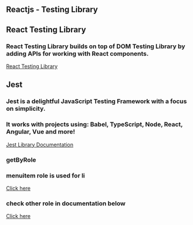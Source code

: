## Reactjs - Testing Library

## React Testing Library

### React Testing Library builds on top of DOM Testing Library by adding APIs for working with React components.

[React Testing Library](https://testing-library.com/docs/react-testing-library/intro/)

## Jest

### Jest is a delightful JavaScript Testing Framework with a focus on simplicity.

### It works with projects using: Babel, TypeScript, Node, React, Angular, Vue and more!

[Jest Library Documentation](https://jestjs.io/docs/getting-started)

### getByRole

### menuitem role is used for li

[Click here](https://www.w3.org/TR/html-aria/#index-aria-menuitem)

### check other role in documentation below

[Click here](https://www.w3.org/TR/html-aria/#docconformance)
